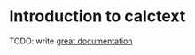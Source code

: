 # Introduction to calctext

TODO: write [great documentation](http://jacobian.org/writing/what-to-write/)
